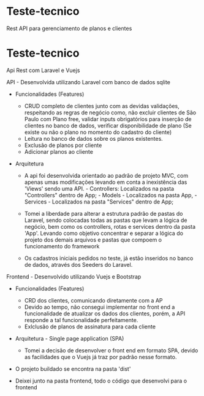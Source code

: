 # Teste-tecnico
Rest API para gerenciamento de planos e clientes

# Teste-tecnico
Api Rest com Laravel e Vuejs

API - Desenvolvida utilizando Laravel com banco de dados sqlite
 - Funcionalidades (Features)
    - CRUD completo de clientes junto com as devidas validações, respeitando as regras de negócio como,
    não excluir clientes de São Paulo com Plano free, validar inputs obrigatórios para inserção de clientes no banco de dados,
    verificar disponibilidade de plano (Se existe ou não o plano no momento do cadastro do cliente)
    - Leitura no banco de dados sobre os planos existentes.
    - Exclusão de planos por cliente
    - Adicionar planos ao cliente
    
  - Arquitetura
    - A api foi desenvolvida orientado ao padrão de projeto MVC, com apenas umas modificações levando em conta a inexistência das 'Views'
    sendo uma API.
          - Controllers: Localizados na pasta "Controllers" dentro de App;
          - Models - Localizados na pasta App,
          - Services - Localizados na pasta "Services" dentro de App;
  
    - Tomei a liberdade para alterar a estrutura padrão de pastas do Laravel, sendo colocadas todas as pastas que levam a lógica de negócio, bem como os controllers, rotas e services dentro da pasta 'App'. Levando como objetivo concentrar e separar a lógica do projeto dos demais arquivos e pastas que compoem o funcionamento do framework
    
    - Os cadastros iniciais pedidos no teste, já estão inseridos no banco de dados, através dos Seeders do Laravel.
    
 Frontend - Desenvolvido utilizando Vuejs e Bootstrap
   - Funcionalidades (Features)
       - CRD dos clientes, comunicando diretamente com a AP
       - Devido ao tempo, não consegui implementar no front end a funcionalidade de atualizar os dados dos clientes, porém, a API responde a tal funcionalidade perfeitamente.
       - Exlclusão de planos de assinatura para cada cliente
       
   - Arquitetura - Single page application (SPA)
      - Tomei a decisão de desenvolver o front end em formato SPA, devido as facilidades que o Vuejs já traz por padrão nesse formato.

  - O projeto buildado se encontra na pasta 'dist'
  - Deixei junto na pasta frontend, todo o código que desenvolvi para o frontend
